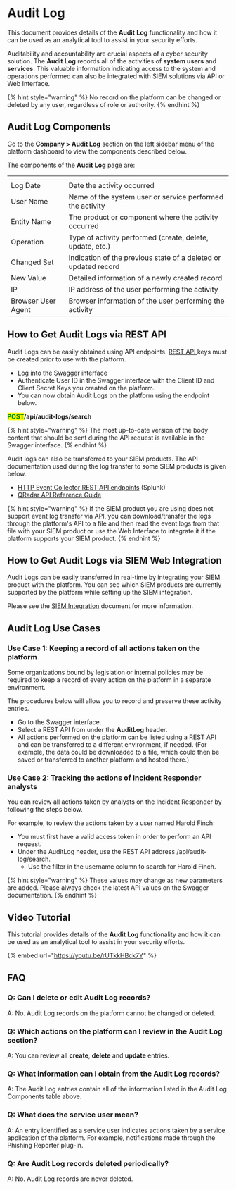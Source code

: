 # Audit Log

This document provides details of the **Audit** **Log** functionality and how it can be used as an analytical tool to assist in your security efforts.&#x20;

Auditability and accountability are crucial aspects of a cyber security solution. The **Audit** **Log** records all of the activities of **system users** and **services**. This valuable information indicating access to the system and operations performed can also be integrated with SIEM solutions via API or Web Interface.

{% hint style="warning" %}
No record on the platform can be changed or deleted by any user, regardless of role or authority.
{% endhint %}

## Audit Log Components

Go to the **Company > Audit Log** section on the left sidebar menu of the platform dashboard to view the components described below.

The components of the **Audit** **Log** page are:

<table><thead><tr><th width="150"></th><th width="584.1428571428571"></th></tr></thead><tbody><tr><td>Log Date</td><td>Date the activity occurred</td></tr><tr><td>User Name</td><td>Name of the system user or service performed the activity</td></tr><tr><td>Entity Name</td><td>The product or component where the activity occurred</td></tr><tr><td>Operation</td><td>Type of activity performed (create, delete, update, etc.)</td></tr><tr><td>Changed Set</td><td>Indication of the previous state of a deleted or updated record</td></tr><tr><td>New Value</td><td>Detailed information of a newly created record</td></tr><tr><td>IP</td><td>IP address of the user performing the activity</td></tr><tr><td>Browser User Agent</td><td>Browser information of the user performing the activity</td></tr></tbody></table>

## How to Get Audit Logs via REST API

Audit Logs can be easily obtained using API endpoints. [REST API ](company-settings/rest-api.md)keys must be created prior to use with the platform.

* Log into the [Swagger](https://api.keepnetlabs.com/docs/index.html) interface
* Authenticate User ID in the Swagger interface with the Client ID and Client Secret Keys you created on the platform.
* You can now obtain Audit Logs on the platform using the endpoint below.

<mark style="color:green;">**POST**</mark> **​/api/audit-logs/search**

{% hint style="warning" %}
The most up-to-date version of the body content that should be sent during the API request is available in the Swagger interface.
{% endhint %}

Audit logs can also be transferred to your SIEM products. The API documentation used during the log transfer to some SIEM products is given below.

* [HTTP Event Collector REST API endpoints](https://docs.splunk.com/Documentation/Splunk/8.2.4/Data/HECRESTendpoints) (Splunk)
* [QRadar API Reference Guide](ftp://public.dhe.ibm.com/software/security/products/qradar/documents/7.3.0/en/b_qradar_api.pdf)

{% hint style="warning" %}
If the SIEM product you are using does not support event log transfer via API, you can download/transfer the logs through the platform's API to a file and then read the event logs from that file with your SIEM product or use the Web Interface to integrate it if the platform supports your SIEM product.
{% endhint %}

## How to Get Audit Logs via SIEM Web Integration

Audit Logs can be easily transferred in real-time by integrating your SIEM product with the platform. You can see which SIEM products are currently supported by the platform while setting up the SIEM integration.

Please see the [SIEM Integration](company-settings/siem-integrations/) document for more information.

## Audit Log Use Cases

### Use Case 1: Keeping a record of all actions taken on the platform

Some organizations bound by legislation or internal policies may be required to keep a record of every action on the platform in a separate environment.

The procedures below will allow you to record and preserve these activity entries.

* Go to the Swagger interface.
* Select a REST API from under the **AuditLog** header.
* All actions performed on the platform can be listed using a REST API and can be transferred to a different environment, if needed. (For example, the data could be downloaded to a file, which could then be saved or transferred to another platform and hosted there.)

### Use Case 2: Tracking the actions of [Incident Responder ](https://keepnetlabs.com/products/incident-responder)analysts

You can review all actions taken by analysts on the Incident Responder by following the steps below.

For example, to review the actions taken by a user named Harold Finch:

* You must first have a valid access token in order to perform an API request.
* Under the AuditLog header, use the REST API address /api/audit-log/search.
  * Use the filter in the username column to search for Harold Finch.

{% hint style="warning" %}
These values ​​may change as new parameters are added. Please always check the latest API values ​​on the Swagger documentation.
{% endhint %}

## Video Tutorial

This tutorial provides details of the **Audit** **Log** functionality and how it can be used as an analytical tool to assist in your security efforts.

{% embed url="https://youtu.be/rUTkkHBck7Y" %}

## FAQ

### Q: Can I delete or edit Audit Log records?

A: No. Audit Log records on the platform cannot be changed or deleted.

### Q: Which actions on the platform can I review in the Audit Log section?

A: You can review all **create**, **delete** and **update** entries.

### Q: What information can I obtain from the Audit Log records?

A: The Audit Log entries contain all of the information listed in the Audit Log Components table above.

### Q: What does the service user mean?

A: An entry identified as a service user indicates actions taken by a service application of the platform. For example, notifications made through the Phishing Reporter plug-in.

### Q: Are Audit Log records deleted periodically?

A: No. Audit Log records are never deleted.
